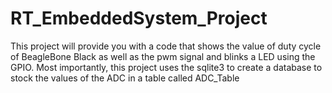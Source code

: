 # RT_EmbeddedSystem_Project
This project will provide you with a code that shows the value of duty cycle of BeagleBone Black as well as the pwm signal and blinks a LED using the GPIO. Most importantly, this project uses the sqlite3 to create a database to stock the values of the ADC in a table called ADC_Table
